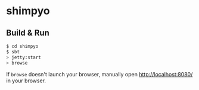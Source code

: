 # shimpyo #

## Build & Run ##

```sh
$ cd shimpyo
$ sbt
> jetty:start
> browse
```

If `browse` doesn't launch your browser, manually open [http://localhost:8080/](http://localhost:8080/) in your browser.
